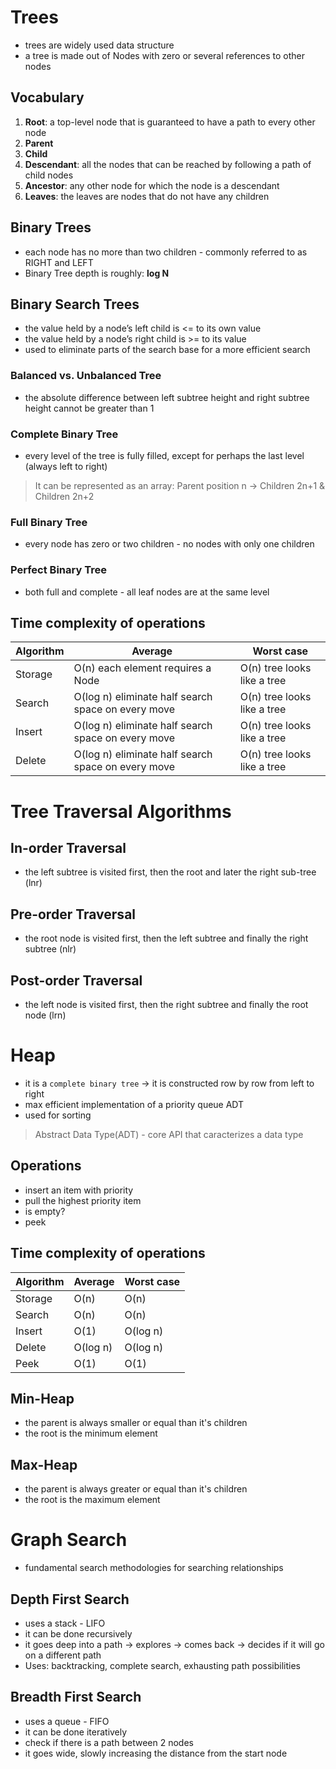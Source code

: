 # Trees
- trees are widely used data structure
- a tree is made out of Nodes with zero or several references to other nodes

## Vocabulary
1. **Root**: a top-level node that is guaranteed to have a path to every other node
2. **Parent**
3. **Child**
4. **Descendant**: all the nodes that can be reached by following a path of child nodes
5. **Ancestor**: any other node for which the node is a descendant
6. **Leaves**: the leaves are nodes that do not have any children

## Binary Trees
- each node has no more than two children - commonly referred to as RIGHT and LEFT
- Binary Tree depth is roughly: **log N**

## Binary Search Trees
- the value held by a node’s left child is <= to its own value
- the value held by a node’s right child is >= to its value
- used to eliminate parts of the search base for a more efficient search

### Balanced vs. Unbalanced Tree
- the absolute difference between left subtree height and right subtree height cannot be greater than 1

### **Complete Binary Tree**
- every level of the tree is fully filled, except for perhaps the last level (always left to right)

> It can be represented as an array: Parent position n -> Children 2n+1 & Children 2n+2

### **Full Binary Tree**
- every node has zero or two children - no nodes with only one children

### **Perfect Binary Tree**
- both full and complete - all leaf nodes are at the same level

## Time complexity of operations

| Algorithm | Average                                            | Worst case                  |
| --------- | -------------------------------------------------- | --------------------------- |
| Storage   | O(n) each element requires a Node                  | O(n) tree looks like a tree |
| Search    | O(log n) eliminate half search space on every move | O(n) tree looks like a tree |
| Insert    | O(log n) eliminate half search space on every move | O(n) tree looks like a tree |
| Delete    | O(log n) eliminate half search space on every move | O(n) tree looks like a tree |

# Tree Traversal Algorithms

## In-order Traversal
- the left subtree is visited first, then the root and later the right sub-tree (lnr)

## Pre-order Traversal
- the root node is visited first, then the left subtree and finally the right subtree (nlr)

## Post-order Traversal
- the left node is visited first, then the right subtree and finally the root node (lrn)

# Heap
- it is a `complete binary tree` -> it is constructed row by row from left to right
- max efficient implementation of a priority queue ADT
- used for sorting

> Abstract Data Type(ADT) - core API that caracterizes a data type

## Operations
- insert an item with priority
- pull the highest priority item
- is empty?
- peek

## Time complexity of operations

| Algorithm | Average  | Worst case |
| --------- | -------- | -----------|
| Storage   | O(n)     | O(n)       |
| Search    | O(n)     | O(n)       |
| Insert    | O(1)     | O(log n)   |
| Delete    | O(log n) | O(log n)   |
| Peek      | O(1)     | O(1)       |

## Min-Heap
- the parent is always smaller or equal than it's children
- the root is the minimum element

## Max-Heap
- the parent is always greater or equal than it's children
- the root is the maximum element

# Graph Search
- fundamental search methodologies for searching relationships

## Depth First Search
- uses a stack - LIFO
- it can be done recursively
- it goes deep into a path -> explores -> comes back -> decides if it will go on a different path
- Uses: backtracking, complete search, exhausting path possibilities

## Breadth First Search
- uses a queue - FIFO
- it can be done iteratively
- check if there is a path between 2 nodes
- it goes wide, slowly increasing the distance from the start node
